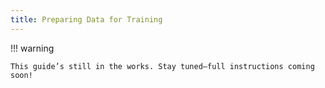 ```yaml
---
title: Preparing Data for Training
---
```


!!! warning

    This guide’s still in the works. Stay tuned—full instructions coming soon!
